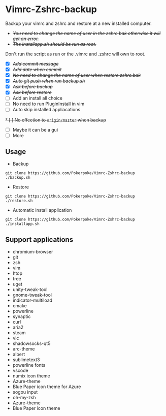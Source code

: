 # Vimrc-Zshrc-backup

Backup your vimrc and zshrc and restore at a new installed computer.

* ~~*You need to change the name of user in the zshrc.bak otherwise it will get an error.*~~
* ~~*The installapp.sh should be run as root.*~~

Don't run the script as run or the .vimrc and .zshrc will own to root.

* [X] ~~*Add commit message*~~
* [X] ~~*Add date when commit*~~
* [X] ~~*No need to change the name of user when restore zshrc.bak*~~
* [X] ~~*Auto git push when run backup.sh*~~
* [X] ~~*Ask before backup*~~
* [X] ~~*Ask before restore*~~
* [ ] Add an install all choice
* [ ] No need to run PluginInstall in vim
* [ ] Auto skip installed appliacations

~~* [ ] No effection to `origin/master` when backup~~

* [ ] Maybe it can be a gui
* [ ] More

## Usage

* Backup

```shell
git clone https://github.com/Pokerpoke/Vimrc-Zshrc-backup
./backup.sh
```

* Restore

```shell
git clone https://github.com/Pokerpoke/Vimrc-Zshrc-backup
./restore.sh
```

* Automatic install application

```shell
git clone https://github.com/Pokerpoke/Vimrc-Zshrc-backup
./installapp.sh
```

## Support applications

* chromium-browser
* git
* zsh
* vim
* htop
* tree
* uget
* unity-tweak-tool
* gnome-tweak-tool
* indicator-multiload
* cmake
* powerline
* synaptic
* curl
* aria2
* steam
* vlc
* shadowsocks-qt5
* arc-theme
* albert
* sublimetext3
* powerline fonts
* vscode
* numix icon theme
* Azure-theme
* Blue Paper icon theme for Azure
* sogou input
* oh-my-zsh
* Azure-theme
* Blue Paper icon theme